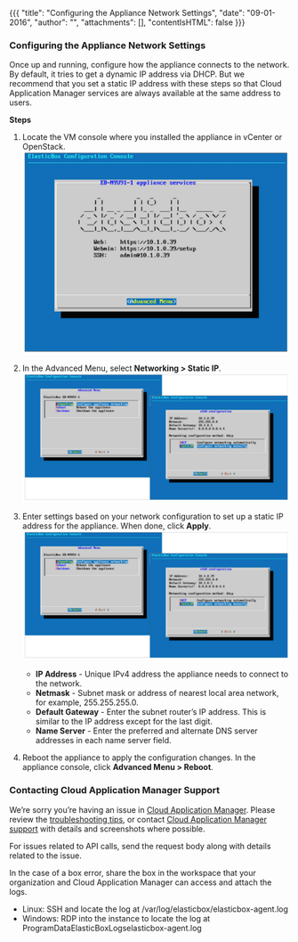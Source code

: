 {{{
"title": "Configuring the Appliance Network Settings",
"date": "09-01-2016",
"author": "",
"attachments": [],
"contentIsHTML": false
}}}

### Configuring the Appliance Network Settings
Once up and running, configure how the appliance connects to the network. By default, it tries to get a dynamic IP address via DHCP. But we recommend that you set a static IP address with these steps so that Cloud Application Manager services are always available at the same address to users.

**Steps**
1. Locate the VM console where you installed the appliance in vCenter or OpenStack.
   ![appliance-networking1.png](../../images/cloud-application-manager/appliance-networking1.png)

2. In the Advanced Menu, select **Networking > Static IP**.
   ![appliance-networking2.png](../../images/cloud-application-manager/appliance-networking2.png)

3. Enter settings based on your network configuration to set up a static IP address for the appliance. When done, click **Apply**.
   ![appliance-networking3.png](../../images/cloud-application-manager/appliance-networking3.png)

   * **IP Address** - Unique IPv4 address the appliance needs to connect to the network.
   * **Netmask** - Subnet mask or address of nearest local area network, for example, 255.255.255.0.
   * **Default Gateway** - Enter the subnet router’s IP address. This is similar to the IP address except for the last digit.
   * **Name Server** -  Enter the preferred and alternate DNS server addresses in each name server field.

4. Reboot the appliance to apply the configuration changes. In the appliance console, click **Advanced Menu > Reboot**.

### Contacting Cloud Application Manager Support

We’re sorry you’re having an issue in [Cloud Application Manager](https://www.ctl.io/cloud-application-manager/). Please review the [troubleshooting tips](../Troubleshooting/troubleshooting-tips.md), or contact [Cloud Application Manager support](mailto:incident@CenturyLink.com) with details and screenshots where possible.

For issues related to API calls, send the request body along with details related to the issue.

In the case of a box error, share the box in the workspace that your organization and Cloud Application Manager can access and attach the logs.
* Linux: SSH and locate the log at /var/log/elasticbox/elasticbox-agent.log
* Windows: RDP into the instance to locate the log at ProgramDataElasticBoxLogselasticbox-agent.log
